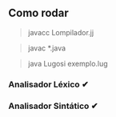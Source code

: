 ## Como rodar
> javacc Lompilador.jj

> javac *.java

> java Lugosi exemplo.lug

### Analisador Léxico ✔

### Analisador Sintático ✔
